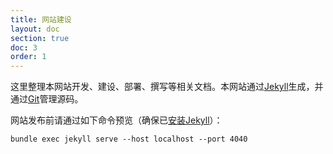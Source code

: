 ```yaml
---
title: 网站建设
layout: doc
section: true
doc: 3
order: 1
---
```


这里整理本网站开发、建设、部署、撰写等相关文档。本网站通过[Jekyll](/jekyll.html)生成，并通过[Git](../tools/git.html)管理源码。

网站发布前请通过如下命令预览（确保已[安装Jekyll](jekyll.html)）：

```shell
bundle exec jekyll serve --host localhost --port 4040
```